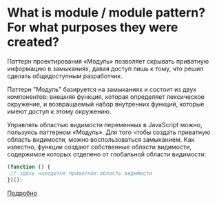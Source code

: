 # What is module / module pattern? For what purposes they were created?

Паттерн проектирования «Модуль» позволяет скрывать приватную информацию в замыканиях, давая доступ лишь к тому, что решил сделать общедоступным разработчик.

Паттерн "Модуль" базируется на замыканиях и состоит из двух компонентов: внешняя функция, которая определяет лексическое окружение, и возвращаемый набор внутренних функций, которые имеют доступ к этому окружению.

Управлять областью видимости переменных в JavaScript можно, пользуясь паттерном «Модуль». Для того чтобы создать приватную область видимости, можно воспользоваться замыканием. Как известно, функции создают собственные области видимости, содержимое которых отделено от глобальной области видимости:

```JavaScript
(function () {
 // здесь находится приватная область видимости
})();
```

[Подробно](https://largescalejs.ru/module-pattern/)
